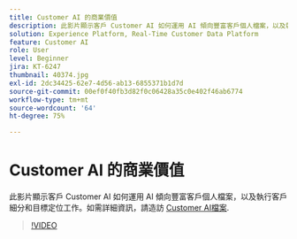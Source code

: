 ```yaml
---
title: Customer AI 的商業價值
description: 此影片顯示客戶 Customer AI 如何運用 AI 傾向豐富客戶個人檔案，以及執行客戶細分和目標定位工作。
solution: Experience Platform, Real-Time Customer Data Platform
feature: Customer AI
role: User
level: Beginner
jira: KT-6247
thumbnail: 40374.jpg
exl-id: 2dc34425-62e7-4d56-ab13-6855371b1d7d
source-git-commit: 00ef0f40fb3d82f0c06428a35c0e402f46ab6774
workflow-type: tm+mt
source-wordcount: '64'
ht-degree: 75%

---
```


# Customer AI 的商業價值

此影片顯示客戶 Customer AI 如何運用 AI 傾向豐富客戶個人檔案，以及執行客戶細分和目標定位工作。如需詳細資訊，請造訪 [Customer AI檔案](https://experienceleague.adobe.com/docs/experience-platform/intelligent-services/customer-ai/overview.html).

>[!VIDEO](https://video.tv.adobe.com/v/40374?learn=on)

